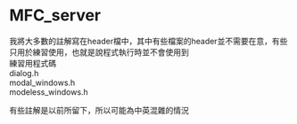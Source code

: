 # MFC_server
我將大多數的註解寫在header檔中，其中有些檔案的header並不需要在意，有些只用於練習使用，也就是說程式執行時並不會使用到  
練習用程式碼  
dialog.h  
modal_windows.h  
modeless_windows.h  
  
有些註解是以前所留下，所以可能為中英混雜的情況
